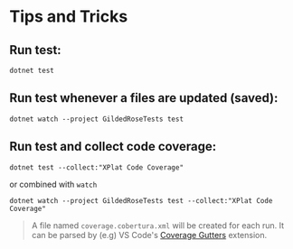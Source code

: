 # Tips and Tricks

## Run test:

```shell
dotnet test
```

## Run test whenever a files are updated (saved):

```shell
dotnet watch --project GildedRoseTests test
```

## Run test and collect code coverage:

```shell
dotnet test --collect:"XPlat Code Coverage"
```

or combined with `watch`

```shell
dotnet watch --project GildedRoseTests test --collect:"XPlat Code Coverage"
```

> A file named `coverage.cobertura.xml` will be created for each run. It can be parsed by (e.g) VS Code's [Coverage Gutters](https://marketplace.visualstudio.com/items?itemName=ryanluker.vscode-coverage-gutters) extension.
